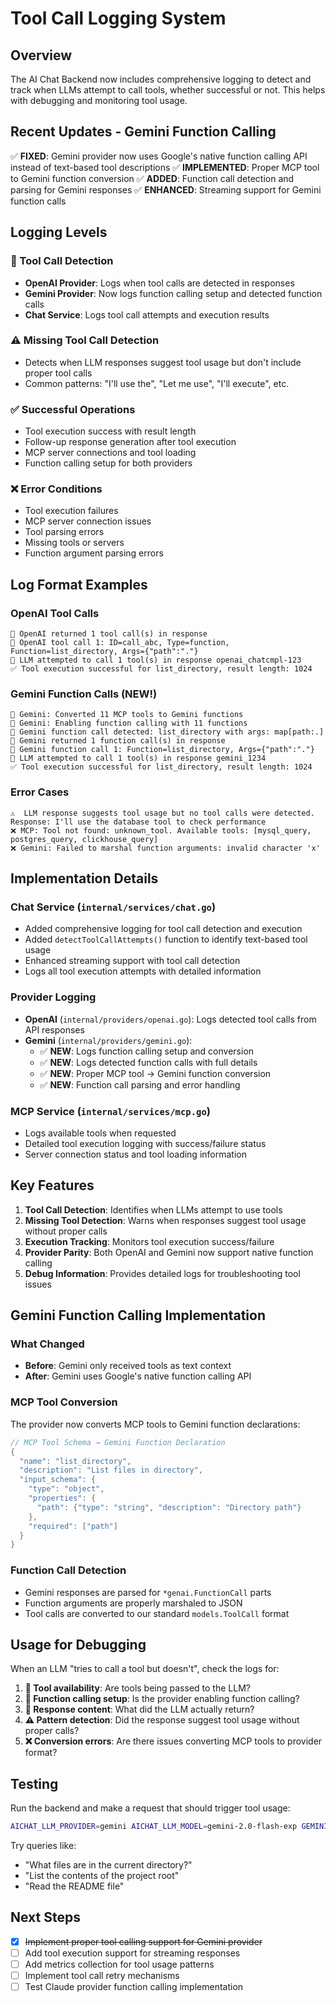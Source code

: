 # Tool Call Logging System

## Overview

The AI Chat Backend now includes comprehensive logging to detect and track when LLMs attempt to call tools, whether successful or not. This helps with debugging and monitoring tool usage.

## Recent Updates - Gemini Function Calling

✅ **FIXED**: Gemini provider now uses Google's native function calling API instead of text-based tool descriptions
✅ **IMPLEMENTED**: Proper MCP tool to Gemini function conversion
✅ **ADDED**: Function call detection and parsing for Gemini responses
✅ **ENHANCED**: Streaming support for Gemini function calls

## Logging Levels

### 🔧 Tool Call Detection
- **OpenAI Provider**: Logs when tool calls are detected in responses
- **Gemini Provider**: Now logs function calling setup and detected function calls
- **Chat Service**: Logs tool call attempts and execution results

### ⚠️ Missing Tool Call Detection
- Detects when LLM responses suggest tool usage but don't include proper tool calls
- Common patterns: "I'll use the", "Let me use", "I'll execute", etc.

### ✅ Successful Operations
- Tool execution success with result length
- Follow-up response generation after tool execution
- MCP server connections and tool loading
- Function calling setup for both providers

### ❌ Error Conditions  
- Tool execution failures
- MCP server connection issues
- Tool parsing errors
- Missing tools or servers
- Function argument parsing errors

## Log Format Examples

### OpenAI Tool Calls
```
🔧 OpenAI returned 1 tool call(s) in response
🔧 OpenAI tool call 1: ID=call_abc, Type=function, Function=list_directory, Args={"path":"."}
🔧 LLM attempted to call 1 tool(s) in response openai_chatcmpl-123
✅ Tool execution successful for list_directory, result length: 1024
```

### Gemini Function Calls (NEW!)
```
🔧 Gemini: Converted 11 MCP tools to Gemini functions
🔧 Gemini: Enabling function calling with 11 functions
🔧 Gemini function call detected: list_directory with args: map[path:.]
🔧 Gemini returned 1 function call(s) in response
🔧 Gemini function call 1: Function=list_directory, Args={"path":"."}
🔧 LLM attempted to call 1 tool(s) in response gemini_1234
✅ Tool execution successful for list_directory, result length: 1024
```

### Error Cases
```
⚠️  LLM response suggests tool usage but no tool calls were detected. Response: I'll use the database tool to check performance
❌ MCP: Tool not found: unknown_tool. Available tools: [mysql_query, postgres_query, clickhouse_query]
❌ Gemini: Failed to marshal function arguments: invalid character 'x'
```

## Implementation Details

### Chat Service (`internal/services/chat.go`)
- Added comprehensive logging for tool call detection and execution
- Added `detectToolCallAttempts()` function to identify text-based tool usage
- Enhanced streaming support with tool call detection
- Logs all tool execution attempts with detailed information

### Provider Logging
- **OpenAI** (`internal/providers/openai.go`): Logs detected tool calls from API responses
- **Gemini** (`internal/providers/gemini.go`): 
  - ✅ **NEW**: Logs function calling setup and conversion
  - ✅ **NEW**: Logs detected function calls with full details
  - ✅ **NEW**: Proper MCP tool → Gemini function conversion
  - ✅ **NEW**: Function call parsing and error handling

### MCP Service (`internal/services/mcp.go`)
- Logs available tools when requested
- Detailed tool execution logging with success/failure status
- Server connection status and tool loading information

## Key Features

1. **Tool Call Detection**: Identifies when LLMs attempt to use tools
2. **Missing Tool Detection**: Warns when responses suggest tool usage without proper calls
3. **Execution Tracking**: Monitors tool execution success/failure
4. **Provider Parity**: Both OpenAI and Gemini now support native function calling
5. **Debug Information**: Provides detailed logs for troubleshooting tool issues

## Gemini Function Calling Implementation

### What Changed
- **Before**: Gemini only received tools as text context
- **After**: Gemini uses Google's native function calling API

### MCP Tool Conversion
The provider now converts MCP tools to Gemini function declarations:
```go
// MCP Tool Schema → Gemini Function Declaration
{
  "name": "list_directory",
  "description": "List files in directory",
  "input_schema": {
    "type": "object",
    "properties": {
      "path": {"type": "string", "description": "Directory path"}
    },
    "required": ["path"]
  }
}
```

### Function Call Detection
- Gemini responses are parsed for `*genai.FunctionCall` parts
- Function arguments are properly marshaled to JSON
- Tool calls are converted to our standard `models.ToolCall` format

## Usage for Debugging

When an LLM "tries to call a tool but doesn't", check the logs for:

1. **🔧 Tool availability**: Are tools being passed to the LLM?
2. **🔧 Function calling setup**: Is the provider enabling function calling?
3. **📝 Response content**: What did the LLM actually return?
4. **⚠️ Pattern detection**: Did the response suggest tool usage without proper calls?
5. **❌ Conversion errors**: Are there issues converting MCP tools to provider format?

## Testing

Run the backend and make a request that should trigger tool usage:
```bash
AICHAT_LLM_PROVIDER=gemini AICHAT_LLM_MODEL=gemini-2.0-flash-exp GEMINI_API_KEY=... ./bin/aichat-backend
```

Try queries like:
- "What files are in the current directory?"
- "List the contents of the project root"
- "Read the README file"

## Next Steps

- [x] ~~Implement proper tool calling support for Gemini provider~~
- [ ] Add tool execution support for streaming responses  
- [ ] Add metrics collection for tool usage patterns
- [ ] Implement tool call retry mechanisms
- [ ] Test Claude provider function calling implementation 